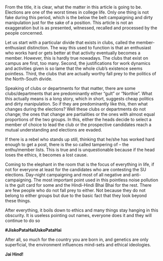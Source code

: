 <!-- TITLE: The North South Divide -->
<!-- SUBTITLE: By Vinith Bhandari -->

From the title, it is clear, what the matter in this article is going to be. Elections are one of the worst times in college life. Only one thing is not fake during this period, which is the below the belt campaigning and dirty manipulation just for the sake of a position. This article is not an exaggeration but is as presented, witnessed, recalled and processed by the people concerned.

Let us start with a particular divide that exists in clubs, called the member-enthusiast distinction. The way this used to function is that an enthusiast who works hard or gets better at that activity eventually becomes a member. However, this is hardly true nowadays. The clubs that exist on campus are first, too many. Second, the justifications for work dynamics and activities given is so lame that the whole club’s existence seems pointless. Third, the clubs that are actually worthy fall prey to the politics of the North-South divide.

Speaking of clubs or departments for that matter, there are some clubs/departments that are predominantly either “gult” or “Northie”. What this actually means is a long story, which in short, suggests cheap politics and dirty manipulation. So if they are predominantly like this, then what changes during the elections? Well these clubs or departments do not change; the ones that change are partialities or the ones with almost equal proportions of the two groups. In this, either the heads decide to select a member of choice to lead the club or the prospective candidates reach a mutual understanding and elections are evaded.

If there is a rebel who stands up still, thinking that he/she has worked hard enough to get a post, there is the so called tampering of – the enthu/member lists. This is true and is unquestionable because if the head loses the ethics, it becomes a lost cause.

Coming to the elephant in the room that is the focus of everything in life, if not for everyone at least for the candidates who are contesting the SU elections. Day-night campaigning and most of all negative and anti-campaigning. The most important point used in this pointless noise pollution is the gult card for some and the Hindi-Hindi Bhai Bhai for the rest. There are few people who do not fall prey to either. Not because they do not belong to either groups but due to the basic fact that they look beyond these things.

After everything, it boils down to ethics and many things stay hanging in this obscurity. It is useless pointing out names, everyone does it and they will continue to do so

**#JiskoPataHaiUskoPataHai**

After all, so much for the country you are born in, and genetics are only superficial, the environment influences mind-sets and ethical ideologies. 

**Jai Hind!**
